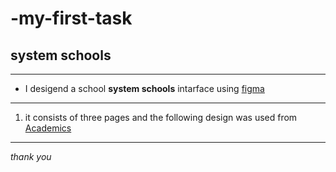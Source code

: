 # -my-first-task 
## system schools 
___   
- I desigend a school **system schools** intarface using
[figma](https://www.figma.com/design/3OnygWHopIqCuPPt3Xb88z/Untitled?m=auto&t=ypkl4a4wg7yvOjRe-6)
___
1. it consists of three pages and the following design was used from [Academics](https://themewagon.github.io/academics/)
___
*thank you*
